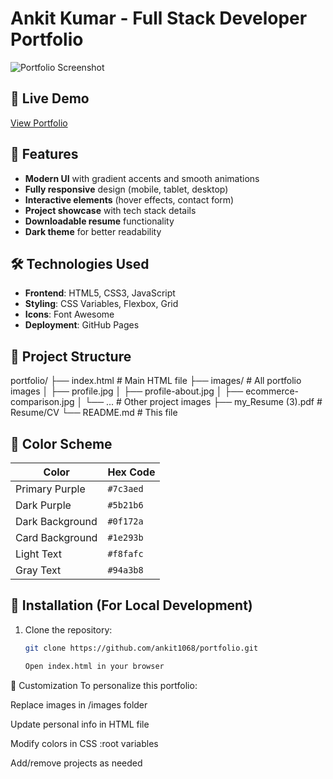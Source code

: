 # Ankit Kumar - Full Stack Developer Portfolio

![Portfolio Screenshot](./images/portfolio-screenshot.png) <!-- Add a screenshot if available -->

## 🚀 Live Demo
[View Portfolio](https://ankit1068.github.io/) <!-- Replace with your GitHub Pages or custom domain link -->

## 🌟 Features
- **Modern UI** with gradient accents and smooth animations
- **Fully responsive** design (mobile, tablet, desktop)
- **Interactive elements** (hover effects, contact form)
- **Project showcase** with tech stack details
- **Downloadable resume** functionality
- **Dark theme** for better readability

## 🛠️ Technologies Used
- **Frontend**: HTML5, CSS3, JavaScript
- **Styling**: CSS Variables, Flexbox, Grid
- **Icons**: Font Awesome
- **Deployment**: GitHub Pages

## 📂 Project Structure
portfolio/
├── index.html # Main HTML file
├── images/ # All portfolio images
│ ├── profile.jpg
│ ├── profile-about.jpg
│ ├── ecommerce-comparison.jpg
│ └── ... # Other project images
├── my_Resume (3).pdf # Resume/CV
└── README.md # This file

## 🎨 Color Scheme
| Color               | Hex Code   |
|---------------------|-----------|
| Primary Purple      | `#7c3aed` |
| Dark Purple         | `#5b21b6` |
| Dark Background     | `#0f172a` |
| Card Background     | `#1e293b` |
| Light Text          | `#f8fafc` |
| Gray Text           | `#94a3b8` |

## 🔧 Installation (For Local Development)
1. Clone the repository:
   ```bash
   git clone https://github.com/ankit1068/portfolio.git

   Open index.html in your browser

📝 Customization
To personalize this portfolio:

Replace images in /images folder

Update personal info in HTML file

Modify colors in CSS :root variables

Add/remove projects as needed
